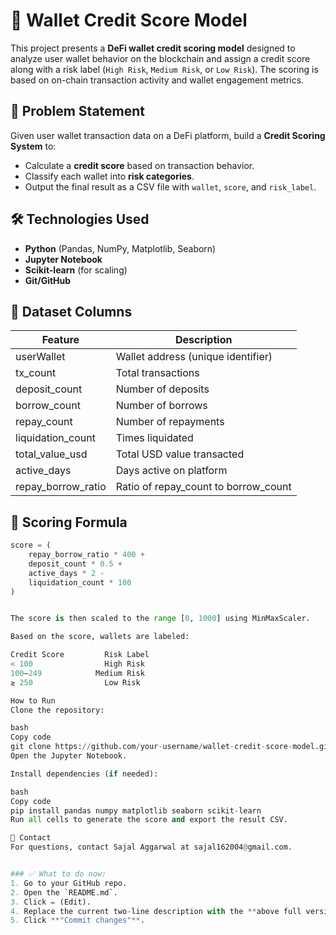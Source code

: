 # 🏦 Wallet Credit Score Model

This project presents a **DeFi wallet credit scoring model** designed to analyze user wallet behavior on the blockchain and assign a credit score along with a risk label (`High Risk`, `Medium Risk`, or `Low Risk`). The scoring is based on on-chain transaction activity and wallet engagement metrics.


## 📌 Problem Statement

Given user wallet transaction data on a DeFi platform, build a **Credit Scoring System** to:
- Calculate a **credit score** based on transaction behavior.
- Classify each wallet into **risk categories**.
- Output the final result as a CSV file with `wallet`, `score`, and `risk_label`.


## 🛠️ Technologies Used

- **Python** (Pandas, NumPy, Matplotlib, Seaborn)
- **Jupyter Notebook**
- **Scikit-learn** (for scaling)
- **Git/GitHub**


## 📂 Dataset Columns

| Feature               | Description                                               |
|----------------------|-----------------------------------------------------------|
| userWallet           | Wallet address (unique identifier)                        |
| tx_count             | Total transactions                                        |
| deposit_count        | Number of deposits                                        |
| borrow_count         | Number of borrows                                         |
| repay_count          | Number of repayments                                      |
| liquidation_count    | Times liquidated                                          |
| total_value_usd      | Total USD value transacted                                |
| active_days          | Days active on platform                                   |
| repay_borrow_ratio   | Ratio of repay_count to borrow_count                      |


## 🧮 Scoring Formula

```python
score = (
    repay_borrow_ratio * 400 +
    deposit_count * 0.5 +
    active_days * 2 -
    liquidation_count * 100
)


The score is then scaled to the range [0, 1000] using MinMaxScaler.

Based on the score, wallets are labeled:

Credit Score	     Risk Label
< 100	             High Risk
100–249            Medium Risk
≥ 250	             Low Risk

How to Run
Clone the repository:

bash
Copy code
git clone https://github.com/your-username/wallet-credit-score-model.git
Open the Jupyter Notebook.

Install dependencies (if needed):

bash
Copy code
pip install pandas numpy matplotlib seaborn scikit-learn
Run all cells to generate the score and export the result CSV.

📧 Contact
For questions, contact Sajal Aggarwal at sajal162004@gmail.com.


### ✅ What to do now:
1. Go to your GitHub repo.
2. Open the `README.md`.
3. Click ✏️ (Edit).
4. Replace the current two-line description with the **above full version**.
5. Click **"Commit changes"**.
